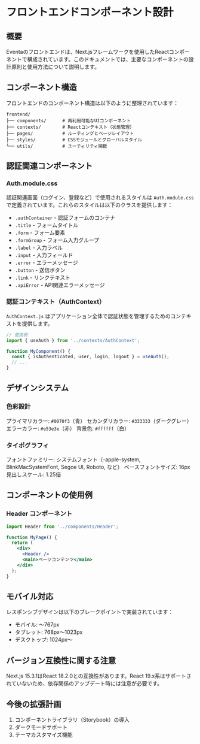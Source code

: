 # フロントエンドコンポーネント設計

## 概要

Eventaのフロントエンドは、Next.jsフレームワークを使用したReactコンポーネントで構成されています。このドキュメントでは、主要なコンポーネントの設計原則と使用方法について説明します。

## コンポーネント構造

フロントエンドのコンポーネント構造は以下のように整理されています：

```
frontend/
├── components/      # 再利用可能なUIコンポーネント
├── contexts/        # Reactコンテキスト（状態管理）
├── pages/           # ルーティングとページレイアウト
├── styles/          # CSSモジュールとグローバルスタイル
└── utils/           # ユーティリティ関数
```

## 認証関連コンポーネント

### Auth.module.css

認証関連画面（ログイン、登録など）で使用されるスタイルは `Auth.module.css` で定義されています。これらのスタイルは以下のクラスを提供します：

- `.authContainer` - 認証フォームのコンテナ
- `.title` - フォームタイトル
- `.form` - フォーム要素
- `.formGroup` - フォーム入力グループ
- `.label` - 入力ラベル
- `.input` - 入力フィールド
- `.error` - エラーメッセージ
- `.button` - 送信ボタン
- `.link` - リンクテキスト
- `.apiError` - API関連エラーメッセージ

### 認証コンテキスト（AuthContext）

`AuthContext.js` はアプリケーション全体で認証状態を管理するためのコンテキストを提供します。

```jsx
// 使用例
import { useAuth } from '../contexts/AuthContext';

function MyComponent() {
  const { isAuthenticated, user, login, logout } = useAuth();
  // ...
}
```

## デザインシステム

### 色彩設計

プライマリカラー: `#0070f3`（青）
セカンダリカラー: `#333333`（ダークグレー）
エラーカラー: `#e53e3e`（赤）
背景色: `#ffffff`（白）

### タイポグラフィ

フォントファミリー: システムフォント（-apple-system, BlinkMacSystemFont, Segoe UI, Roboto, など）
ベースフォントサイズ: 16px
見出しスケール: 1.25倍

## コンポーネントの使用例

### Header コンポーネント

```jsx
import Header from '../components/Header';

function MyPage() {
  return (
    <div>
      <Header />
      <main>ページコンテンツ</main>
    </div>
  );
}
```

## モバイル対応

レスポンシブデザインは以下のブレークポイントで実装されています：

- モバイル: 〜767px
- タブレット: 768px〜1023px
- デスクトップ: 1024px〜

## バージョン互換性に関する注意

Next.js 15.3.1はReact 18.2.0との互換性があります。React 19.x系はサポートされていないため、依存関係のアップデート時には注意が必要です。

## 今後の拡張計画

1. コンポーネントライブラリ（Storybook）の導入
2. ダークモードサポート
3. テーマカスタマイズ機能 